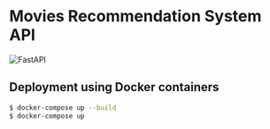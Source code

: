 # Movies Recommendation System API

![FastAPI](https://img.shields.io/badge/FastAPI-005571?style=for-the-badge&logo=fastapi)

## Deployment using Docker containers

```sh
$ docker-compose up --build
$ docker-compose up
```
